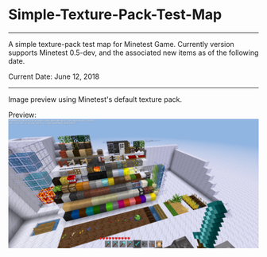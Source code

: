 # Simple-Texture-Pack-Test-Map
----

A simple texture-pack test map for Minetest Game.
Currently version supports Minetest 0.5-dev, and the associated new items as of the following date.


Current Date:
June 12, 2018

----
Image preview using Minetest's default texture pack.

Preview:
![Screenshot](screenshot.png)

